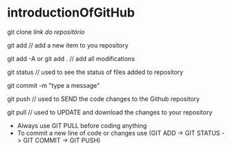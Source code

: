 # introductionOfGitHub

git clone *link do repositório*

git add // add a new item to you repository

git add -A or git add . // add all modifications

git status // used to see the  status of files added to repository

git commit -m "type a message"

git push // used to SEND the code changes to the Github repository

git pull // used to UPDATE and download the changes to your repository





* Always use GIT PULL before coding anything
* To commit a new line of code or changes use (GIT ADD -> GIT STATUS -> GIT COMMIT -> GIT PUSH)
